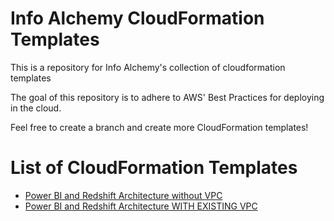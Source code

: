 # Info Alchemy CloudFormation Templates
This is a repository for Info Alchemy's collection of cloudformation templates

The goal of this repository is to adhere to AWS' Best Practices for deploying in the cloud. 

Feel free to create a branch and create more CloudFormation templates!


# List of CloudFormation Templates
* [Power BI and Redshift Architecture without VPC](https://github.com/Info-Alchemy/ia-cf-templates/blob/1bac72a8e0757af7a0b730467ff90f4ed4a584a3/powerbi-redshift-vpc-new/CF-Template-PBI-Redshift-sm.png)
* [Power BI and Redshift Architecture WITH EXISTING VPC](https://github.com/Info-Alchemy/ia-cf-templates/blob/1bac72a8e0757af7a0b730467ff90f4ed4a584a3/powerbi-redshift-vpc-new/CF-Template-PBI-Redshift-sm.png)
